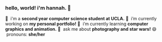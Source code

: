 ### hello, world! i'm hannah. 👋

🏫 &nbsp;i'm a **second year computer science student at UCLA.**
🔭 &nbsp;i’m currently working on **my personal portfolio!**
🌱 &nbsp;i’m currently learning **computer graphics and animation.**
💬 &nbsp;ask me about **photography and star wars!**
😄 &nbsp;pronouns: **she/her**

